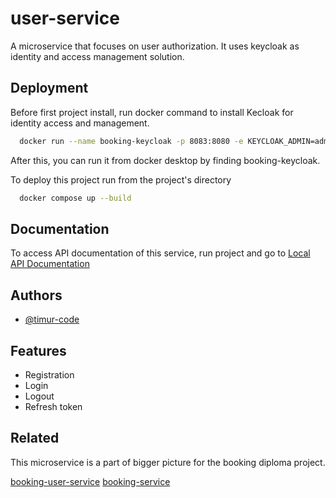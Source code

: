 
# user-service

A microservice that focuses on user authorization. It uses keycloak as identity and access management solution.

## Deployment

Before first project install, run docker command to install Kecloak for identity access and management.

```bash
  docker run --name booking-keycloak -p 8083:8080 -e KEYCLOAK_ADMIN=admin -e KEYCLOAK_ADMIN_PASSWORD=admin quay.io/keycloak/keycloak:18.0.1 start-dev
```

After this, you can run it from docker desktop by finding booking-keycloak.

To deploy this project run from the project's directory

```bash
  docker compose up --build
```


## Documentation

To access API documentation of this service, run project and go to [Local API Documentation](http://localhost:9000/swagger-ui/index.html)
## Authors

- [@timur-code](https://www.github.com/timur-code)


## Features

- Registration
- Login
- Logout
- Refresh token


## Related

This microservice is a part of bigger picture for the booking diploma project.

[booking-user-service](https://github.com/timur-code/booking-user-service)
[booking-service](https://github.com/timur-code/booking-service)
